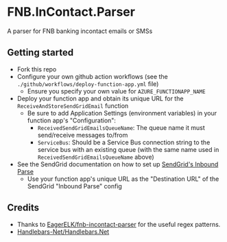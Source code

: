 # FNB.InContact.Parser

A parser for FNB banking incontact emails or SMSs

## Getting started

* Fork this repo
* Configure your own github action workflows (see the `./github/workflows/deploy-function-app.yml` file)
  * Ensure you specify your own value for `AZURE_FUNCTIONAPP_NAME`
* Deploy your function app and obtain its unique URL for the `ReceiveAndStoreSendGridEmail` function
  * Be sure to add Application Settings (environment variables) in your function app's "Configuration":
      * `ReceivedSendGridEmailsQueueName`: The queue name it must send/receive messages to/from
      * `ServiceBus`: Should be a Service Bus connection string to the service bus with an existing queue (with the same name used in `ReceivedSendGridEmailsQueueName` above)
* See the SendGrid documentation on how to set up [SendGrid's Inbound Parse](https://docs.sendgrid.com/for-developers/parsing-email/setting-up-the-inbound-parse-webhook)
  * Use your function app's unique URL as the "Destination URL" of the SendGrid "Inbound Parse" config 

## Credits

* Thanks to [EagerELK/fnb-incontact-parser](https://github.com/EagerELK/fnb-incontact-parser/blob/master/provisioning/50-fnb-grok-filter.conf.j2) for the useful regex patterns.
* [Handlebars-Net/Handlebars.Net](https://github.com/Handlebars-Net/Handlebars.Net)